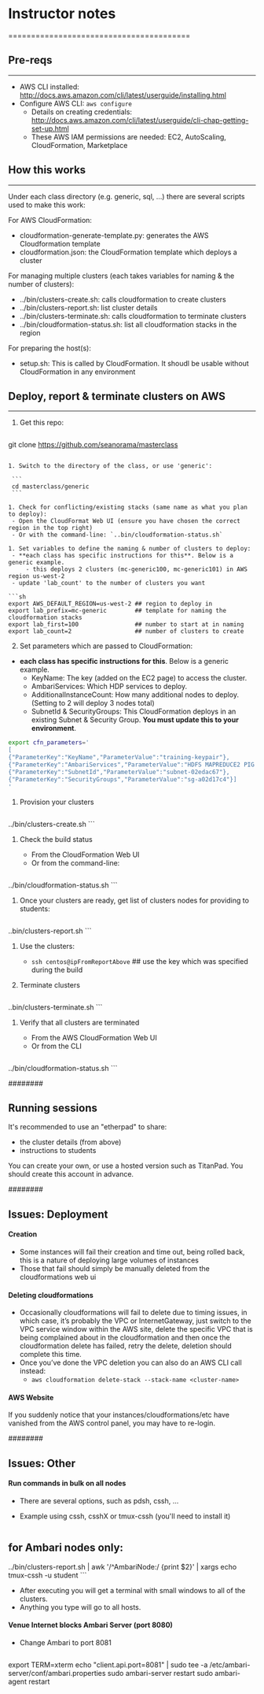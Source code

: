 # Instructor notes
========================================

## Pre-reqs
-----------

- AWS CLI installed: http://docs.aws.amazon.com/cli/latest/userguide/installing.html
- Configure AWS CLI: `aws configure`
  - Details on creating credentials: http://docs.aws.amazon.com/cli/latest/userguide/cli-chap-getting-set-up.html
  - These AWS IAM permissions are needed: EC2, AutoScaling, CloudFormation, Marketplace

## How this works
-----------------

Under each class directory (e.g. generic, sql, ...) there are several scripts used to make this work:

For AWS CloudFormation:

- cloudformation-generate-template.py: generates the AWS Cloudformation template
- cloudformation.json: the CloudFormation template which deploys a cluster

For managing multiple clusters (each takes variables for naming & the number of clusters):

- ../bin/clusters-create.sh: calls cloudformation to create clusters
- ../bin/clusters-report.sh: list cluster details
- ../bin/clusters-terminate.sh: calls cloudformation to terminate clusters
- ../bin/cloudformation-status.sh: list all cloudformation stacks in the region

For preparing the host(s):

- setup.sh: This is called by CloudFormation. It shoudl be usable without CloudFormation in any environment

## Deploy, report & terminate clusters on AWS
-------------------------

1. Get this repo:

   ```
git clone https://github.com/seanorama/masterclass
   ```

1. Switch to the directory of the class, or use 'generic':

    ```
    cd masterclass/generic
    ```

1. Check for conflicting/existing stacks (same name as what you plan to deploy):
    - Open the CloudFormat Web UI (ensure you have chosen the correct region in the top right)
    - Or with the command-line: `..bin/cloudformation-status.sh`

1. Set variables to define the naming & number of clusters to deploy:
    - **each class has specific instructions for this**. Below is a generic example.
        - this deploys 2 clusters (mc-generic100, mc-generic101) in AWS region us-west-2
    - update 'lab_count' to the number of clusters you want

   ```sh
export AWS_DEFAULT_REGION=us-west-2 ## region to deploy in
export lab_prefix=mc-generic        ## template for naming the cloudformation stacks
export lab_first=100                ## number to start at in naming
export lab_count=2                  ## number of clusters to create
   ```

2. Set parameters which are passed to CloudFormation:
  - **each class has specific instructions for this**. Below is a generic example.
      - KeyName: The key (added on the EC2 page) to access the cluster.
      - AmbariServices: Which HDP services to deploy.
      - AdditionalInstanceCount: How many additional nodes to deploy. (Setting to 2 will deploy 3 nodes total)
      - SubnetId & SecurityGroups: This CloudFormation deploys in an existing Subnet & Security Group. **You must update this to your environment**.

   ```sh
export cfn_parameters='
[
  {"ParameterKey":"KeyName","ParameterValue":"training-keypair"},
  {"ParameterKey":"AmbariServices","ParameterValue":"HDFS MAPREDUCE2 PIG YARN HIVE ZOOKEEPER"},
  {"ParameterKey":"SubnetId","ParameterValue":"subnet-02edac67"},
  {"ParameterKey":"SecurityGroups","ParameterValue":"sg-a02d17c4"}]
'
   ```

1. Provision your clusters

    ```
../bin/clusters-create.sh
    ```

1. Check the build status
    - From the CloudFormation Web UI
    - Or from the command-line:

    ```
../bin/cloudformation-status.sh
    ```

1. Once your clusters are ready, get list of clusters nodes for providing to students:

    ```
..bin/clusters-report.sh
    ```

1. Use the clusters:
   - `ssh centos@ipFromReportAbove` ## use the key which was specified during the build

1. Terminate clusters

    ```
..bin/clusters-terminate.sh
    ```

1. Verify that all clusters are terminated
    - From the AWS CloudFormation Web UI
    - Or from the CLI

    ```
../bin/cloudformation-status.sh
    ```

########

## Running sessions

It's recommended to use an "etherpad" to share:

- the cluster details (from above)
- instructions to students

You can create your own, or use a hosted version such as TitanPad. You should create this account in advance.

########

## Issues: Deployment

#### Creation

- Some instances will fail their creation and time out, being rolled back, this is a nature of deploying large volumes of instances
- Those that fail should simply be manually deleted from the cloudformations web ui

#### Deleting cloudformations

- Occasionally cloudformations will fail to delete due to timing issues, in which case, it’s probably the VPC or InternetGateway, just switch to the VPC service window within the AWS site, delete the specific VPC that is being complained about in the cloudformation and then once the cloudformation delete has failed, retry the delete, deletion should complete this time.
- Once you’ve done the VPC deletion you can also do an AWS CLI call instead:
    - `aws cloudformation delete-stack --stack-name <cluster-name>`

#### AWS Website

If you suddenly notice that your instances/cloudformations/etc have vanished from the AWS control panel, you may have to re-login.



########

## Issues: Other

#### Run commands in bulk on all nodes

* There are several options, such as pdsh, cssh, ...

* Example using cssh, csshX or tmux-cssh (you'll need to install it)

    ```
## for Ambari nodes only:
../bin/clusters-report.sh | awk '/^AmbariNode:/ {print $2}' | xargs echo tmux-cssh -u student
    ```

* After executing you will get a terminal with small windows to all of the clusters.
* Anything you type will go to all hosts.

#### Venue Internet blocks Ambari Server (port 8080)

* Change Ambari to port 8081

  ```
export TERM=xterm
echo "client.api.port=8081" | sudo tee -a /etc/ambari-server/conf/ambari.properties
sudo ambari-server restart
sudo ambari-agent restart
  ```

